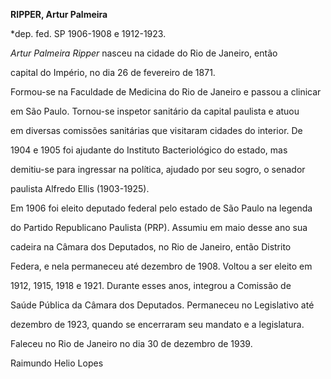 **RIPPER, Artur Palmeira**



\*dep. fed. SP 1906-1908 e 1912-1923.



*Artur Palmeira Ripper* nasceu na cidade do Rio de Janeiro, então

capital do Império, no dia 26 de fevereiro de 1871.



Formou-se na Faculdade de Medicina do Rio de Janeiro e passou a clinicar

em São Paulo. Tornou-se inspetor sanitário da capital paulista e atuou

em diversas comissões sanitárias que visitaram cidades do interior. De

1904 e 1905 foi ajudante do Instituto Bacteriológico do estado, mas

demitiu-se para ingressar na política, ajudado por seu sogro, o senador

paulista Alfredo Ellis (1903-1925).



Em 1906 foi eleito deputado federal pelo estado de São Paulo na legenda

do Partido Republicano Paulista (PRP). Assumiu em maio desse ano sua

cadeira na Câmara dos Deputados, no Rio de Janeiro, então Distrito

Federa, e nela permaneceu até dezembro de 1908. Voltou a ser eleito em

1912, 1915, 1918 e 1921. Durante esses anos, integrou a Comissão de

Saúde Pública da Câmara dos Deputados. Permaneceu no Legislativo até

dezembro de 1923, quando se encerraram seu mandato e a legislatura.



Faleceu no Rio de Janeiro no dia 30 de dezembro de 1939.



Raimundo Helio Lopes



